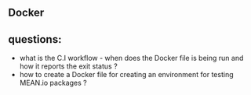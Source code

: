 Docker
----


questions:
-----
- what is the C.I workflow - when does the Docker file is being run and how it reports the exit status ?
- how to create a Docker file for creating an environment for testing MEAN.io packages ?

